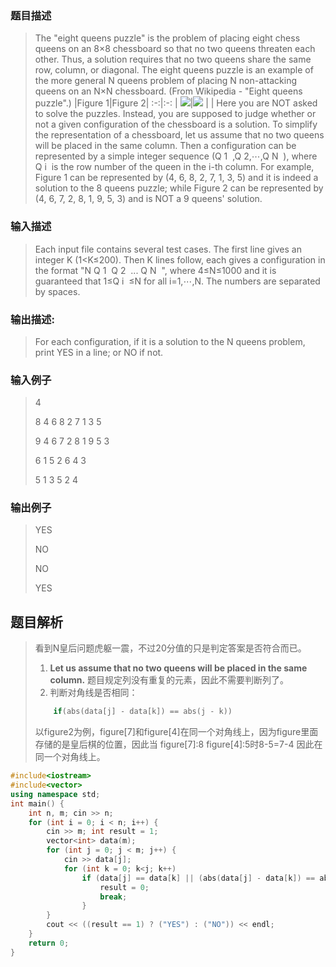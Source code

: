 ### 题目描述

> The "eight queens puzzle" is the problem of placing eight chess queens on an 8×8 chessboard so that no two queens threaten each other. Thus, a solution requires that no two queens share the same row, column, or diagonal. The eight queens puzzle is an example of the more general N queens problem of placing N non-attacking queens on an N×N chessboard. (From Wikipedia - "Eight queens puzzle".)
>|Figure 1|Figure 2|
>:-:|:-:
>|
>![](https://images.ptausercontent.com/7d0443cf-5c19-4494-98a6-0f0f54894eaa.jpg)|![](https://images.ptausercontent.com/d187e37a-4eb8-4215-8e2c-040a73c5c8d8.jpg)
>| |
>Here you are NOT asked to solve the puzzles. Instead, you are supposed to judge whether or not a given configuration of the chessboard is a solution. To simplify the representation of a chessboard, let us assume that no two queens will be placed in the same column. Then a configuration can be represented by a simple integer sequence (Q
​1
​​ ,Q
​2
​​ ,⋯,Q
​N
​​ ), where Q
​i
​​  is the row number of the queen in the i-th column. For example, Figure 1 can be represented by (4, 6, 8, 2, 7, 1, 3, 5) and it is indeed a solution to the 8 queens puzzle; while Figure 2 can be represented by (4, 6, 7, 2, 8, 1, 9, 5, 3) and is NOT a 9 queens' solution.

### 输入描述

> Each input file contains several test cases. The first line gives an integer K (1<K≤200). Then K lines follow, each gives a configuration in the format "N Q
​1
​​  Q
​2
​​  ... Q
​N
​​ ", where 4≤N≤1000 and it is guaranteed that 1≤Q
​i
​​ ≤N for all i=1,⋯,N. The numbers are separated by spaces.


### 输出描述:
>For each configuration, if it is a solution to the N queens problem, print YES in a line; or NO if not.

### 输入例子
> 4
>
>8 4 6 8 2 7 1 3 5
>
>9 4 6 7 2 8 1 9 5 3
>
>6 1 5 2 6 4 3
>
>5 1 3 5 2 4

### 输出例子
>YES
>
>NO
>
>NO
>
>YES

## 题目解析
> 看到N皇后问题虎躯一震，不过20分值的只是判定答案是否符合而已。
>
>1. **Let us assume that no two queens will be placed in the same column.** 题目规定列没有重复的元素，因此不需要判断列了。
>2. 判断对角线是否相同：
>   ```c++
>       if(abs(data[j] - data[k]) == abs(j - k))
>   ```
>    以figure2为例，figure[7]和figure[4]在同一个对角线上，因为figure里面存储的是皇后棋的位置，因此当 figure[7]:8 figure[4]:5时8-5=7-4 因此在同一个对角线上。

```C++
#include<iostream>
#include<vector>
using namespace std;
int main() {
	int n, m; cin >> n;
	for (int i = 0; i < n; i++) {
		cin >> m; int result = 1;
		vector<int> data(m);
		for (int j = 0; j < m; j++) {
			cin >> data[j];
			for (int k = 0; k<j; k++)
				if (data[j] == data[k] || (abs(data[j] - data[k]) == abs(j - k))) {
					result = 0;
					break;
				}
		}
		cout << ((result == 1) ? ("YES") : ("NO")) << endl;
	}
	return 0;
}
```